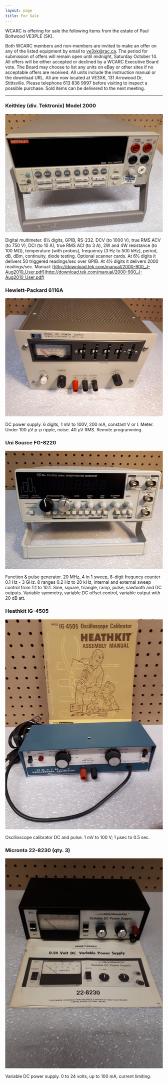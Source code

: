 ```yaml
---
layout: page
title: For Sale
---
```


WCARC is offering for sale the following items from the estate of Paul Boltwood VE3PLE (SK).

Both WCARC members and non-members are invited to make an offer on any of the listed equipment by email to [ve3xk@rac.ca](mailto:ve3xk@rac.ca). The period for submission of offers will remain open until midnight, Saturday October 14. All offers will be either accepted or declined by a WCARC Executive Board vote. The Board may choose to list any units on eBay or other sites if no acceptable offers are received. All units include the instruction manual or the download URL. All are now located at VE3XK, 131 Arrowood Dr, Stittsville. Please telephone 613 836 9997 before visiting to inspect a possible purchase. Sold items can be delivered to the next meeting.

-----

### Keithley (div. Tektronix) Model 2000

![Keithley 2000](images/forsale-k2000-small.jpg)

Digital multimeter. 6½ digits, GPIB, RS-232. DCV (to 1000 V), true RMS ACV (to 750 V), DCI (to 10 A), true RMS ACI (to 3 A), 2W and 4W resistance (to 100 MΩ), temperature (with probes), frequency (3 Hz to 500 kHz), period, dB, dBm, continuity, diode testing. Optional scanner cards. At 6½ digits it delivers 50 triggered readings/sec over GPIB. At 4½ digits it delivers 2000 readings/sec. Manual: [http://download.tek.com/manual/2000-900_J-Aug2010_User.pdf](http://download.tek.com/manual/2000-900_J-Aug2010_User.pdf)

### Hewlett-Packard 6116A

![Hewlett-Packard 6116A](images/forsale-6116a-small.jpg)

DC power supply. 6 digits, 1 mV to 100V, 200 mA, constant V or I. Meter. Under 100 µV p-p ripple, noise. 40 µV RMS. Remote programming.

### Uni Source FG-8220

![Uni Source FG-8220](images/forsale-fg-8220-small.jpg)

Function & pulse generator. 20 MHz, 4 in 1 sweep, 8-digit frequncy counter 0.1 Hz - 3 GHz. 8 ranges 0.2 Hz to 20 kHz, internal and external sweep control from 1:1 to 10:1. Sine, square, triangle, ramp, pulse, sawtooth and DC outputs. Variable symmetry, variable DC offset control, variable output with 20 dB att.

### Heathkit IG-4505

![Heathkit IG-4505](images/forsale-ig-4505-small.jpg)

Oscilloscope calibrator DC and pulse. 1 mV to 100 V; 1 µsec to 0.5 sec.

### Micronta 22-8230 (qty. 3)

![Micronta 22-8230](images/forsale-22-8230-small.jpg)

Variable DC power supply. 0 to 24 volts, up to 100 mA, current limiting.
